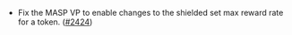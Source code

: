 - Fix the MASP VP to enable changes to the shielded set max reward rate for a
  token. ([\#2424](https://github.com/anoma/namada/pull/2424))